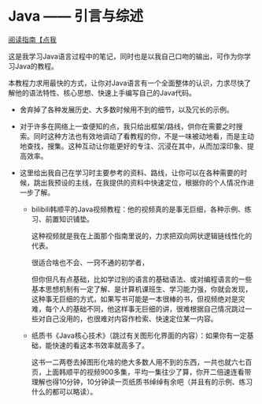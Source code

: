 # Java —— 引言与综述

<a href="../../common/阅读我所有偏教程类笔记的通用指南">阅读指南【点我</a>

这是我学习Java语言过程中的笔记，同时也是以我自己口吻的输出，可作为你学习Java的教程。

本教程力求用最快的方式，让你对Java语言有一个全面整体的认识，力求尽快了解他的语法特性、核心思想、快速上手编写自己的Java代码。

- 舍弃掉了各种发展历史、大多数时候用不到的细节，以及冗长的示例。

-  对于许多在网络上一查便知的点，我只给出框架/路线，供你在需要之时搜索。同时这种方法也有效地调动了看教程的你，不是一味被动地看，而是主动地查找，搜集。这种互动让你能更好的专注、沉浸在其中，从而加深印象、提高效率。

- 这里给出我自己在学习时主要参考的资料、路线，让你可以在各种需要的时候，跳出我预设的主线，在我提供的资料中快速定位，根据你的个人情况作进一步了解。

    - bilibili韩顺平的Java视频教程：他的视频真的是事无巨细，各种示例、练习、前置知识铺垫。
        
        这种视频就是我在上面那个指南里说的，力求把双向网状逻辑链线性化的代表。
        
        很适合啥也不会、一窍不通的初学者，
        
        但你但凡有点基础，比如学过别的语言的基础语法、或对编程语言的一些基本思想机制有一定了解、是计算机课班生、学习能力强，你就会发现，这种事无巨细的方式，如果写书可能是一本很棒的书，但视频绝对是灾难，每个人的基础不同，他这样事无巨细的讲，很难根据自己情况跳过一些对自己没用的，也很难对内容作检索、快速定位某一内容。
    - 纸质书《Java核心技术》（跳过有关图形化界面的内容）：如果你有一定基础，能快速的看这本书效率就高多了。
        
        这书一二两卷去掉图形化啥的绝大多数人用不到的东西，一共也就六七百页，上面韩顺平的视频900多集，平均一集往少了算，你开二倍速连看带理解也得10分钟，10分钟读一页纸质书绰绰有余吧（并且有的示例、练习什么的都可以略读）。
